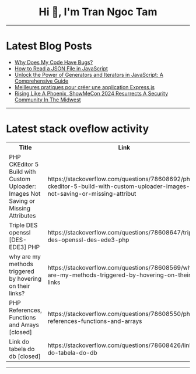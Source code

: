 <h1 align="center">Hi 👋, I'm Tran Ngoc Tam</h1>

---

# Latest Blog Posts 
<!-- BLOG-POST-LIST:START -->
- [Why Does My Code Have Bugs?](https://dev.to/scofieldidehen/-why-does-my-code-have-bugs-1b0l)
- [How to Read a JSON File in JavaScript](https://dev.to/markliu2013/how-to-read-a-json-file-in-javascript-3cfn)
- [Unlock the Power of Generators and Iterators in JavaScript: A Comprehensive Guide](https://dev.to/dipakahirav/unlock-the-power-of-generators-and-iterators-in-javascript-a-comprehensive-guide-3mc9)
- [Meilleures pratiques pour créer une application Express.js](https://dev.to/land-bit/meilleures-pratiques-pour-creer-une-application-expressjs-583g)
- [Rising Like A Phoenix, ShowMeCon 2024 Resurrects A Security Community In The Midwest](https://dev.to/gitguardian/rising-like-a-phoenix-showmecon-2024-resurrects-a-security-community-in-the-midwest-1fol)
<!-- BLOG-POST-LIST:END -->

---

# Latest stack oveflow activity
<table>
  <tr><th>Title</th><th>Link</th></tr>
  <!-- STACKOVERFLOW:START --><tr><td>PHP CKEditor 5 Build with Custom Uploader: Images Not Saving or Missing Attributes</td><td>https://stackoverflow.com/questions/78608692/php-ckeditor-5-build-with-custom-uploader-images-not-saving-or-missing-attribut</td></tr><tr><td>Triple DES openssl [DES-EDE3] PHP</td><td>https://stackoverflow.com/questions/78608647/triple-des-openssl-des-ede3-php</td></tr><tr><td>why are my methods triggered by hovering on their links?</td><td>https://stackoverflow.com/questions/78608569/why-are-my-methods-triggered-by-hovering-on-their-links</td></tr><tr><td>PHP References, Functions and Arrays [closed]</td><td>https://stackoverflow.com/questions/78608550/php-references-functions-and-arrays</td></tr><tr><td>Link do tabela do db [closed]</td><td>https://stackoverflow.com/questions/78608426/link-do-tabela-do-db</td></tr><!-- STACKOVERFLOW:END -->
</table>

---



